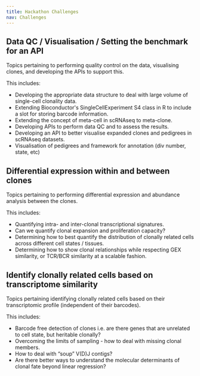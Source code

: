 ```yaml
---
title: Hackathon Challenges
nav: Challenges
---
```


## Data QC / Visualisation / Setting the benchmark for an API

Topics pertaining to performing quality control on the data, visualising clones, and developing the APIs to support this.

This includes:

* Developing the appropriate data structure to deal with large volume of single-cell clonality data.
* Extending Bioconductor's SingleCellExperiment S4 class in R to include a slot for storing barcode information.
* Extending the concept of meta-cell in scRNAseq to meta-clone.
* Developing APIs to perform data QC and to assess the results.
* Developing an API to better visualise expanded clones and pedigrees in scRNAseq datasets.
* Visualisation of pedigrees and framework for annotation (div number, state, etc)

## Differential expression within and between clones

Topics pertaining to performing differential expression and abundance analysis between the clones.

This includes:
* Quantifying intra- and inter-clonal transcriptional signatures.
* Can we quantify clonal expansion and proliferation capacity?
* Determining how to best quantify the distribution of clonally related cells across different cell states / tissues.
* Determining how to show clonal relationships while respecting GEX similarity, or TCR/BCR similarity at a scalable fashion.


## Identify clonally related cells based on transcriptome similarity

Topics pertaining identifying clonally related cells based on their transcriptomic profile (independent of their barcodes).

This includes:
* Barcode free detection of clones i.e. are there genes that are unrelated to cell state, but heritable clonally?
* Overcoming the limits of sampling - how to deal with missing clonal members.
* How to deal with “soup” V(D)J contigs?
* Are there better ways to understand the molecular determinants of clonal fate beyond linear regression?

